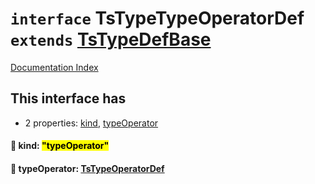 # `interface` TsTypeTypeOperatorDef `extends` [TsTypeDefBase](../private.interface.TsTypeDefBase/README.md)

[Documentation Index](../README.md)

## This interface has

- 2 properties:
[kind](#-kind-typeoperator),
[typeOperator](#-typeoperator-tstypeoperatordef)


#### 📄 kind: <mark>"typeOperator"</mark>



#### 📄 typeOperator: [TsTypeOperatorDef](../interface.TsTypeOperatorDef/README.md)



